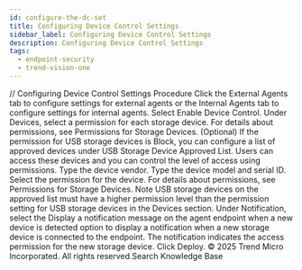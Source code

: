 ```yaml
---
id: configure-the-dc-set
title: Configuring Device Control Settings
sidebar_label: Configuring Device Control Settings
description: Configuring Device Control Settings
tags:
  - endpoint-security
  - trend-vision-one
---
```


/*<![CDATA[*/ $('#title').html($('meta[name=map-description]').attr('content')); /*]]>*/ Configuring Device Control Settings Procedure Click the External Agents tab to configure settings for external agents or the Internal Agents tab to configure settings for internal agents. Select Enable Device Control. Under Devices, select a permission for each storage device. For details about permissions, see Permissions for Storage Devices. (Optional) If the permission for USB storage devices is Block, you can configure a list of approved devices under USB Storage Device Approved List. Users can access these devices and you can control the level of access using permissions. Type the device vendor. Type the device model and serial ID. Select the permission for the device. For details about permissions, see Permissions for Storage Devices. Note USB storage devices on the approved list must have a higher permission level than the permission setting for USB storage devices in the Devices section. Under Notification, select the Display a notification message on the agent endpoint when a new device is detected option to display a notification when a new storage device is connected to the endpoint. The notification indicates the access permission for the new storage device. Click Deploy. © 2025 Trend Micro Incorporated. All rights reserved.Search Knowledge Base